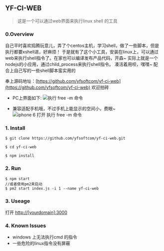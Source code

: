 ## YF-CI-WEB
> 这是一个可以通过web界面来执行linux shell 的工具

### 0.Overview
自己平时喜欢捣腾玩意儿，弄了个centos主机，学习shell，做了一些脚本，但是执行都要xshell进，好麻烦！
于是就有了这个小工具，安装在linux上，可以通过web来执行shell指令了。在家也可以编译发布产品代码，开森~
实际上就是一个nodejs的小应用，通过child_process来执行shell指令。
凑活着用呗，嘿嘿~
配合上自己写的一些shell脚本蛮实用的

奉上源码地址：[https://github.com/yfsoftcom/yf-ci-web](https://github.com/yfsoftcom/yf-ci-web)
欢迎拍砖

* PC上界面如下:
![执行 free -m 命令](http://upload-images.jianshu.io/upload_images/1449977-8a6e701bba8ec1da.png?imageMogr2/auto-orient/strip%7CimageView2/2/w/1240)

* 兼容适配手机哦，不过手机上能显示的空间小，费眼~
![iphone 6 打开 执行 free -m 命令](http://upload-images.jianshu.io/upload_images/1449977-a2784585654a6734.png?imageMogr2/auto-orient/strip%7CimageView2/2/w/1240)

### 1. Install
```
$ git clone https://github.com/yfsoftcom/yf-ci-web.git

$ cd yf-ci-web

$ npm install
```

### 2. Run
```
$ npm start
//或者使用pm2来启动
$ pm2 start index.js -i 1 --name yf-ci-web
```
### 3. Useage
打开 [http://[yourdomain]:3000](http://localhost:3000)

### 4. Known Issues
* windows 上无法执行cmd 的指令
* 一些危险的linux指令没有屏蔽
